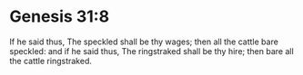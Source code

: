 # Genesis 31:8

If he said thus, The speckled shall be thy wages; then all the cattle bare speckled: and if he said thus, The ringstraked shall be thy hire; then bare all the cattle ringstraked.